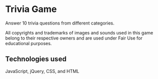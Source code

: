 # Trivia Game

Answer 10 trivia questions from different categories. 

All copyrights and trademarks of images and sounds used in this game belong to their respective owners and are used under Fair Use for educational purposes.

## Technologies used

JavaScript, jQuery, CSS, and HTML
